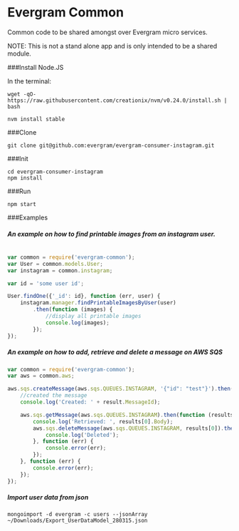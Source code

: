 # Evergram Common
Common code to be shared amongst over Evergram micro services.

NOTE: This is not a stand alone app and is only intended to be a shared module.

###Install Node.JS

In the terminal:

```
wget -qO- https://raw.githubusercontent.com/creationix/nvm/v0.24.0/install.sh | bash

nvm install stable
```

###Clone

```
git clone git@github.com:evergram/evergram-consumer-instagram.git
```

###Init

```
cd evergram-consumer-instagram
npm install
```

###Run

```
npm start
```

###Examples
##### An example on how to find printable images from an instagram user.

```js

var common = require('evergram-common');
var User = common.models.User;
var instagram = common.instagram;

var id = 'some user id';

User.findOne({'_id': id}, function (err, user) {
    instagram.manager.findPrintableImagesByUser(user)
        .then(function (images) {
            //display all printable images
            console.log(images);
        });
});
```


##### An example on how to add, retrieve and delete a message on AWS SQS

```js
var common = require('evergram-common');
var aws = common.aws;

aws.sqs.createMessage(aws.sqs.QUEUES.INSTAGRAM, '{"id": "test"}').then(function (result) {
    //created the message
    console.log('Created: ' + result.MessageId);

    aws.sqs.getMessage(aws.sqs.QUEUES.INSTAGRAM).then(function (results) {
        console.log('Retrieved: ', results[0].Body);
        aws.sqs.deleteMessage(aws.sqs.QUEUES.INSTAGRAM, results[0]).then(function (deleted) {
            console.log('Deleted');
        }, function (err) {
            console.error(err);
        });
    }, function (err) {
        console.error(err);
    });
});
```


##### Import user data from json

```
mongoimport -d evergram -c users --jsonArray ~/Downloads/Export_UserDataModel_280315.json
```